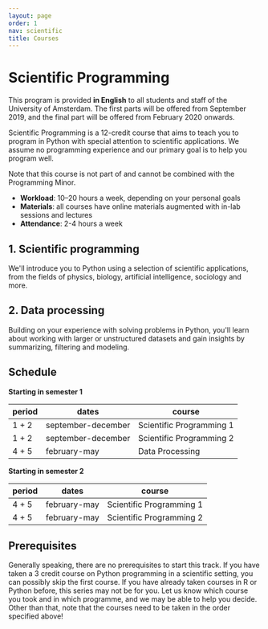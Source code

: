 ```yaml
---
layout: page
order: 1
nav: scientific
title: Courses
---
```


# Scientific Programming

This program is provided **in English** to all students and staff of the University of Amsterdam. The first parts will be offered from September 2019, and the final part will be offered from February 2020 onwards.

Scientific Programming is a 12-credit course that aims to teach you to program in Python with special attention to scientific applications. We assume no programming experience and our primary goal is to help you program well.

Note that this course is not part of and cannot be combined with the Programming Minor.

- **Workload**: 10–20 hours a week, depending on your personal goals
- **Materials**: all courses have online materials augmented with in-lab sessions and lectures
- **Attendance**: 2-4 hours a week


## 1. Scientific programming

We'll introduce you to Python using a selection of scientific applications, from the fields of physics, biology, artificial intelligence, sociology and more.


## 2. Data processing

Building on your experience with solving problems in Python, you'll learn about working with larger or unstructured datasets and gain insights by summarizing, filtering and modeling.


## Schedule

**Starting in semester 1**

| period | dates              | course                   |  
| ------ | ------------------ | ------------------------ |  
| 1 + 2  | september-december | Scientific Programming 1 |  
| 1 + 2  | september-december | Scientific Programming 2 |  
| 4 + 5  | february-may       | Data Processing          |  

**Starting in semester 2**

| period | dates             | course                       |  
| ------ | ----------------- | ---------------------------- |  
| 4 + 5  | february-may      | Scientific Programming 1     |  
| 4 + 5  | february-may      | Scientific Programming 2     |


## Prerequisites

Generally speaking, there are no prerequisites to start this track. If you have taken a 3 credit course on Python programming in a scientific setting, you can possibly skip the first course. If you have already taken courses in R or Python before, this series may not be for you. Let us know which course you took and in which programme, and we may be able to help you decide. Other than that, note that the courses need to be taken in the order specified above!

